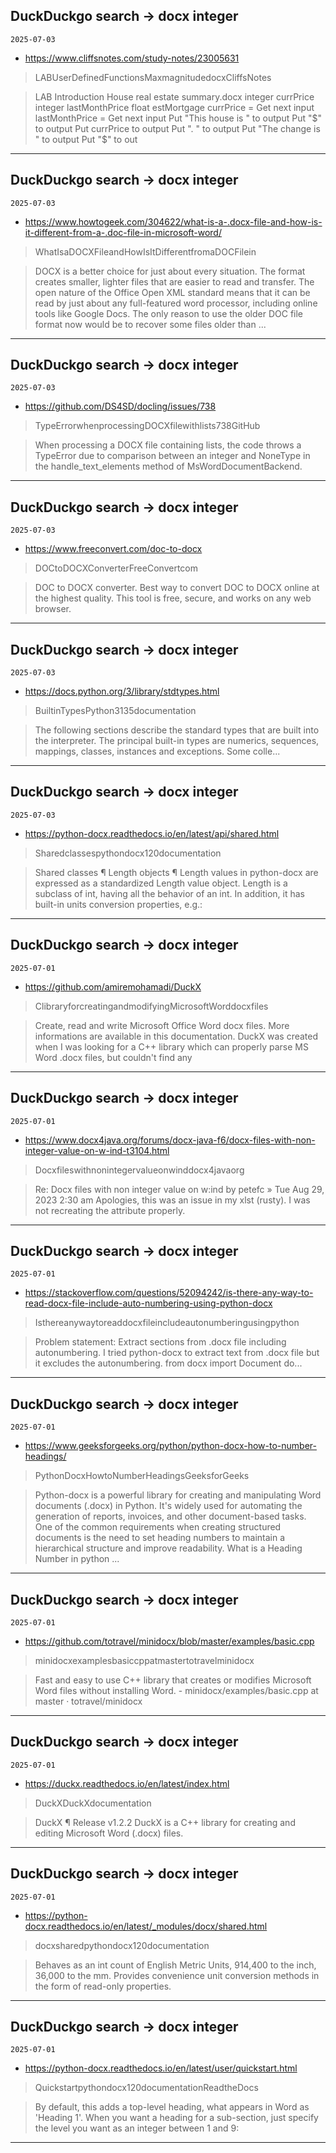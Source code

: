 ## DuckDuckgo search -> docx integer
`2025-07-03`

* https://www.cliffsnotes.com/study-notes/23005631

<blockquote>
 LABUserDefinedFunctionsMaxmagnitudedocxCliffsNotes
</blockquote>
<blockquote>
LAB Introduction House real estate summary.docx integer currPrice integer lastMonthPrice float estMortgage currPrice &#61; Get next input lastMonthPrice &#61; Get next input Put &quot;This house is &quot; to output Put &quot;$&quot; to output Put currPrice to output Put &quot;. &quot; to output Put &quot;The change is &quot; to output Put &quot;$&quot; to out
</blockquote>

---

## DuckDuckgo search -> docx integer
`2025-07-03`

* https://www.howtogeek.com/304622/what-is-a-.docx-file-and-how-is-it-different-from-a-.doc-file-in-microsoft-word/

<blockquote>
 WhatIsaDOCXFileandHowIsItDifferentfromaDOCFilein
</blockquote>
<blockquote>
DOCX is a better choice for just about every situation. The format creates smaller, lighter files that are easier to read and transfer. The open nature of the Office Open XML standard means that it can be read by just about any full-featured word processor, including online tools like Google Docs. The only reason to use the older DOC file format now would be to recover some files older than ...
</blockquote>

---

## DuckDuckgo search -> docx integer
`2025-07-03`

* https://github.com/DS4SD/docling/issues/738

<blockquote>
 TypeErrorwhenprocessingDOCXfilewithlists738GitHub
</blockquote>
<blockquote>
When processing a DOCX file containing lists, the code throws a TypeError due to comparison between an integer and NoneType in the handle_text_elements method of MsWordDocumentBackend.
</blockquote>

---

## DuckDuckgo search -> docx integer
`2025-07-03`

* https://www.freeconvert.com/doc-to-docx

<blockquote>
 DOCtoDOCXConverterFreeConvertcom
</blockquote>
<blockquote>
DOC to DOCX converter. Best way to convert DOC to DOCX online at the highest quality. This tool is free, secure, and works on any web browser.
</blockquote>

---

## DuckDuckgo search -> docx integer
`2025-07-03`

* https://docs.python.org/3/library/stdtypes.html

<blockquote>
 BuiltinTypesPython3135documentation
</blockquote>
<blockquote>
The following sections describe the standard types that are built into the interpreter. The principal built-in types are numerics, sequences, mappings, classes, instances and exceptions. Some colle...
</blockquote>

---

## DuckDuckgo search -> docx integer
`2025-07-03`

* https://python-docx.readthedocs.io/en/latest/api/shared.html

<blockquote>
 Sharedclassespythondocx120documentation
</blockquote>
<blockquote>
Shared classes ¶ Length objects ¶ Length values in python-docx are expressed as a standardized Length value object. Length is a subclass of int, having all the behavior of an int. In addition, it has built-in units conversion properties, e.g.:
</blockquote>

---

## DuckDuckgo search -> docx integer
`2025-07-01`

* https://github.com/amiremohamadi/DuckX

<blockquote>
 ClibraryforcreatingandmodifyingMicrosoftWorddocxfiles
</blockquote>
<blockquote>
Create, read and write Microsoft Office Word docx files. More informations are available in this documentation. DuckX was created when I was looking for a C++ library which can properly parse MS Word .docx files, but couldn't find any
</blockquote>

---

## DuckDuckgo search -> docx integer
`2025-07-01`

* https://www.docx4java.org/forums/docx-java-f6/docx-files-with-non-integer-value-on-w-ind-t3104.html

<blockquote>
 Docxfileswithnonintegervalueonwinddocx4javaorg
</blockquote>
<blockquote>
Re: Docx files with non integer value on w:ind by petefc » Tue Aug 29, 2023 2:30 am Apologies, this was an issue in my xlst (rusty). I was not recreating the attribute properly.
</blockquote>

---

## DuckDuckgo search -> docx integer
`2025-07-01`

* https://stackoverflow.com/questions/52094242/is-there-any-way-to-read-docx-file-include-auto-numbering-using-python-docx

<blockquote>
 Isthereanywaytoreaddocxfileincludeautonumberingusingpython
</blockquote>
<blockquote>
Problem statement: Extract sections from .docx file including autonumbering. I tried python-docx to extract text from .docx file but it excludes the autonumbering. from docx import Document do...
</blockquote>

---

## DuckDuckgo search -> docx integer
`2025-07-01`

* https://www.geeksforgeeks.org/python/python-docx-how-to-number-headings/

<blockquote>
 PythonDocxHowtoNumberHeadingsGeeksforGeeks
</blockquote>
<blockquote>
Python-docx is a powerful library for creating and manipulating Word documents (.docx) in Python. It's widely used for automating the generation of reports, invoices, and other document-based tasks. One of the common requirements when creating structured documents is the need to set heading numbers to maintain a hierarchical structure and improve readability. What is a Heading Number in python ...
</blockquote>

---

## DuckDuckgo search -> docx integer
`2025-07-01`

* https://github.com/totravel/minidocx/blob/master/examples/basic.cpp

<blockquote>
 minidocxexamplesbasiccppatmastertotravelminidocx
</blockquote>
<blockquote>
Fast and easy to use C++ library that creates or modifies Microsoft Word files without installing Word. - minidocx/examples/basic.cpp at master · totravel/minidocx
</blockquote>

---

## DuckDuckgo search -> docx integer
`2025-07-01`

* https://duckx.readthedocs.io/en/latest/index.html

<blockquote>
 DuckXDuckXdocumentation
</blockquote>
<blockquote>
DuckX ¶ Release v1.2.2 DuckX is a C++ library for creating and editing Microsoft Word (.docx) files.
</blockquote>

---

## DuckDuckgo search -> docx integer
`2025-07-01`

* https://python-docx.readthedocs.io/en/latest/_modules/docx/shared.html

<blockquote>
 docxsharedpythondocx120documentation
</blockquote>
<blockquote>
Behaves as an int count of English Metric Units, 914,400 to the inch, 36,000 to the mm. Provides convenience unit conversion methods in the form of read-only properties.
</blockquote>

---

## DuckDuckgo search -> docx integer
`2025-07-01`

* https://python-docx.readthedocs.io/en/latest/user/quickstart.html

<blockquote>
 Quickstartpythondocx120documentationReadtheDocs
</blockquote>
<blockquote>
By default, this adds a top-level heading, what appears in Word as 'Heading 1'. When you want a heading for a sub-section, just specify the level you want as an integer between 1 and 9:
</blockquote>

---

